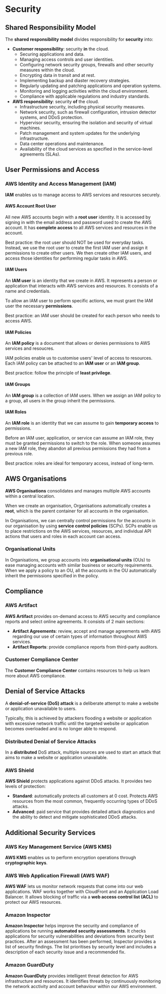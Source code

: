 # Security
## Shared Responsibility Model
The **shared responsibility model** divides responsibility for **security** into:
- **Customer responsibility**: security **in** the cloud.
    - Securing applications and data.
    - Managing access controls and user identities.
    - Configuring network security groups, firewalls and other security measures within the cloud.
    - Encrypting data in transit and at rest.
    - Implementing backup and diaster recovery strategies.
    - Regularly updating and patching applications and operation systems.
    - Monitoring and logging activities within the cloud environment.
    - Compliance with applicable regulations and industry standards.
- **AWS responsibility**: security **of** the cloud.
    - Infrastructure security, including physical security measures.
    - Network security, such as firewall configuration, intrusion detector systems, and DDoS protection.
    - Hypervisor security, ensuring the isolation and security of virtual machines.
    - Patch management and system updates for the underlying infrastructure.
    - Data center operations and maintenance.
    - Availability of the cloud services as specified in the service-level agreements (SLAs).

## User Permissions and Access
### AWS Identity and Access Management (IAM)
**IAM** enables us to manage access to AWS services and resources securely.

#### AWS Account Root User
All new AWS accounts begin with a **root user** identity. It is accessed by signing in with the email address and password used to create the AWS account. It has **complete access** to all AWS services and resources in the account.

Best practice: the root user should NOT be used for everyday tasks. Instead, we use the root user to create the first IAM user and assign it permissions to create other users. We then create other IAM users, and access those identities for performing regular tasks in AWS.

#### IAM Users
An **IAM user** is an identity that we create in AWS. It represents a person or application that interacts with AWS services and resources. It consists of a name and credentials.

To allow an IAM user to perform specific actions, we must grant the IAM user the necessary **permissions**.

Best practice: an IAM user should be created for each person who needs to access AWS.

#### IAM Policies
An **IAM policy** is a document that allows or denies permissions to AWS services and resoucres.

IAM policies enable us to customise users' level of access to resources. Each IAM policy can be attached to an **IAM user** or an **IAM group**.

Best practice: follow the principle of **least privilege**.

#### IAM Groups
An **IAM group** is a collection of IAM users. When we assign an IAM policy to a group, all users in the group inherit the permissions.

#### IAM Roles
An **IAM role** is an identity that we can assume to gain **temporary access** to permissions. 

Before an IAM user, application, or service can assume an IAM role, they must be granted permissions to switch to the role. When someone assumes a new IAM role, they abandon all previous permissions they had from a previous role.

Best practice: roles are ideal for temporary access, instead of long-term.

## AWS Organisations
**AWS Organisations** consolidates and manages multiple AWS accounts within a central location. 

When we create an organisation, Organisations automatically creates a **root**, which is the parent container for all accounts in the organisation.

In Organisations, we can centrally control permissions for the accounts in our organisation by using **service control policies** (SCPs). SCPs enable us to place restrictions on the AWS services, resources, and individual API actions that users and roles in each account can access.

### Organisational Units
In Organisations, we group accounts into **organisational units** (OUs) to ease managing accounts with similar business or security requirements. When we apply a policy to an OU, all the accounts in the OU automatically inherit the permissions specified in the policy.

## Compliance
### AWS Artifact
**AWS Artifact** provides on-demand access to AWS security and compliance reports and select online agreements. It consists of 2 main sections:
- **Artifact Agreements**: review, accept and manage agreements with AWS regarding our use of certain types of information throughout AWS services.
- **Artifact Reports**: provide compliance reports from third-party auditors.

### Customer Compliance Center
The **Customer Compliance Center** contains resources to help us learn more about AWS compliance.

## Denial of Service Attacks
A **denial-of-service (DoS) attack** is a deliberate attempt to make a website or application unavailable to users.

Typically, this is achieved by attackers flooding a website or application with excessive network traffic until the targeted website or application becomes overloaded and is no longer able to respond.

### Distributed Denial of Service Attacks
In a **distributed** DoS attack, multiple sources are used to start an attack that aims to make a website or application unavailable.

### AWS Shield
**AWS Shield** protects applications against DDoS attacks. It provides two levels of protection:
- **Standard**: automatically protects all customers at 0 cost. Protects AWS resources from the most common, frequently occurring types of DDoS attacks.
- **Advanced**: paid service that provides detailed attack diagnostics and the ability to detect and mitigate sophisticated DDoS attacks.

## Additional Security Services
### AWS Key Management Service (AWS KMS)
**AWS KMS** enables us to perform encryption operations through **cryptographic keys**.

### AWS Web Application Firewall (AWS WAF)
**AWS WAF** lets us monitor network requests that come into our web applications. WAF works together with CloudFront and an Application Load Balancer. It allows blocking of traffic via a **web access control list (ACL)** to protect our AWS resources.

### Amazon Inspector
**Amazon Inspector** helps improve the security and compliance of applications be running **automated security assessments**. It checks applications for security vulnerabilities and deviations from security best practices. After an assessment has been performed, Inspector provides a list of security findings. The list prioritises by security level and includes a description of each security issue and a recommended fix.

### Amazon GuardDuty
**Amazon GuardDuty** provides intelligent threat detection for AWS infrastructure and resources. It identifies threats by continuously monitoring the network acctivity and account behaviour within our AWS environment.
